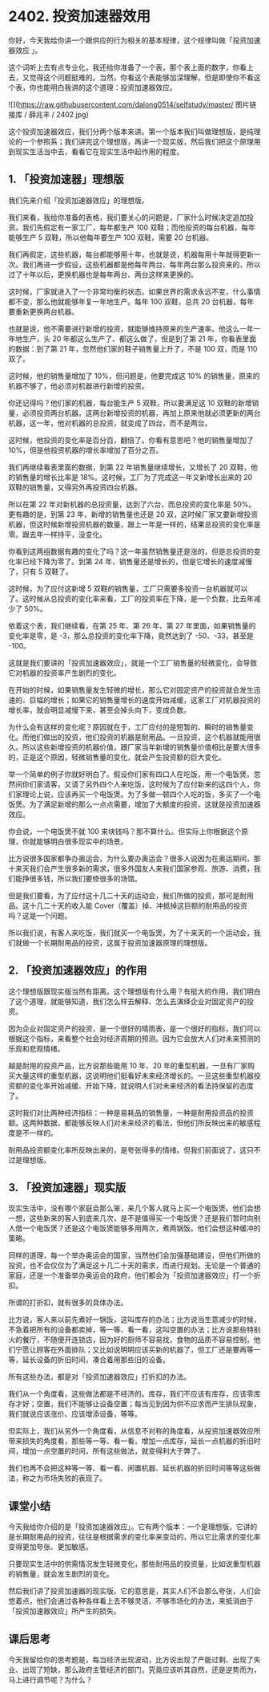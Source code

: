 # 2402. 投资加速器效用

你好，今天我给你讲一个跟供应的行为相关的基本规律，这个规律叫做「投资加速器效应 」。

这个词听上去有点专业化，我还给你准备了一个表，那个表上面的数字，你看上去，又觉得这个问题挺难的。当然，你看这个表能够加深理解，但是即使你不看这个表，你也能明白我讲的这个道理：投资加速器效应。

![](https://raw.githubusercontent.com/dalong0514/selfstudy/master/ 图片链接库 / 薛兆丰 / 2402.jpg)

这个投资加速器效应，我们分两个版本来讲。第一个版本我们叫做理想版，是纯理论的一个参照系；我们讲完这个理想版，再讲一个现实版，然后我们把这个原理用到现实生活当中去，看看它在现实生活中起作用的程度。

## 1. 「投资加速器」理想版

我们先来介绍「投资加速器效应」的理想版。

我们来看，我给你准备的表格，我们要关心的问题是，厂家什么时候决定追加投资。我们先假定有一家工厂，每年都生产 100 双鞋；而他投资的每台机器，每年能够生产 5 双鞋，所以他每年要生产 100 双鞋，需要 20 台机器。

我们再假定，这些机器，每台都能够用十年，也就是说，机器每用十年就得更新一次。我们再进一步假设，这些机器都是他每年两台、每年两台那么投资来的，所以过了十年以后，更换机器也是每年两台、两台这样来更换的。

这时候，厂家就进入了一个非常均衡的状态。如果世界的需求永远不变，什么事情都不变，那么他就能够年复一年地生产。每年 100 双鞋，总共 20 台机器，每年要重新更换两台机器。

也就是说，他不需要进行新增的投资，就能够维持原来的生产速率。他这么一年一年地生产，头 20 年都这么生产了、都这么做了，但是到了第 21 年，你看表里面的数据：到了第 21 年，忽然他们家的鞋子销售量上升了，不是 100 双，而是 110 双了。

这时候，他的销售量增加了 10%，但问题是，他要完成这 10% 的销售量，原来的机器不够了，他必须对机器进行新增的投资。

你还记得吗？他们家的机器，每台能生产 5 双鞋，所以要满足这 10 双鞋的新增销量，必须投资两台机器。这两台新增投资的机器，再加上原来他就必须更新的两台机器，这一年，他对机器的总投资，就变成了四台，而不是两台。

这时候，他投资的变化率是百分百，翻倍了。你看有意思吧？他的销售量增加了 10%，但是他投资机器的增长率增加了百分之百。

我们再继续看表里面的数据，到第 22 年销售量继续增长，又增长了 20 双鞋，他的销售量的增长比率是 18%。这时候，工厂为了完成这一年又新增长出来的 20 双鞋的销售量，又得另外再投资四台机器。

所以在第 22 年对新机器的总投资量，达到了六台，而总投资的变化率是 50%。更有趣的是，到第 23 年，新增的销售量也还是 20 双，这时候厂家又要新增投资机器，但这时候新增投资机器的数量，跟上一年是一样的，结果总投资的变化率是零。跟去年一样持平，没变化。

你看到这两组数据有趣的变化了吗？这一年虽然销售量还是涨的，但是总投资的变化率已经下降为零了。到第 24 年，销售量还是增长的，但是它增长的速度减慢了，只有 5 双鞋了。

这时候，为了应付这新增 5 双鞋的销售量，工厂只需要多投资一台机器就可以了。这时候从总投资的变化率来看，工厂的投资率在下降，是一个负数，比去年减少了 50%。

依着这个表，我们继续看，在第 25 年、第 26 年、第 27 年里面，如果销售量的变化率是零，是 -3，那么总投资的变化率下降，竟然达到了 -50、-33，甚至是 -100。

这就是我们要讲的「投资加速器效应」，就是一个工厂销售量的轻微变化，会导致它对机器的投资率产生剧烈的变化。

在开始的时候，如果销售量发生轻微的增长，那么它对固定资产的投资就会发生迅速的、巨幅的增长；如果它的销售量增长的速度开始减缓，这家工厂对机器投资的增长率，就会明显减慢下来，甚至会掉头向下，变成负数。

为什么会有这样的变化呢？原因就在于，工厂应付的是短暂的、瞬时的销售量变化。而他们做出的投资，他们投资的机器是耐用品。一旦投资，这个机器就能用很久。所以这些新增投资的机器价值，跟厂家当年新增的销售量价值相比是要大很多的，正是这个原因，轻微销售量的变化，就会产生投资额的巨大变化。

举一个简单的例子你就好明白了。假设你们家有四口人在吃饭，用一个电饭煲。忽然间你们家请客，又请了另外四个人来吃饭，这时候为了应付新来的这四个人，你们家理论上说，应该再买一个电饭煲。为了多做一顿四个人吃的饭，多买了一个电饭煲。为了满足新增的那么一点点需要，增加了大额度的投资，这就是投资加速器效应。

你会说，一个电饭煲不就 100 来块钱吗？那不算什么。但实际上你根据这个原理，你就能够明白很多现实中的场景。

比方说很多国家都争办奥运会，为什么要办奥运会？很多人说因为在奥运期间，那十来天我们会产生很多新的需求，很多外国友人来我们国家参观、旅游、消费，我们能挣很多钱，所以我们要修很多的场馆。

但是我们要看，为了应付这十几二十天的运动会，我们所做的投资，那可是耐用品。这十几二十天的收入能 Cover（覆盖）掉、冲抵掉这巨额的耐用品的投资吗？这是一个问题。

所以我们说，有客人来吃饭，我们就买一个电饭煲，为了十来天的一个运动会，我们就做一个长期耐用品的投资，这属于投资加速器原理的理想版。

## 2. 「投资加速器效应」的作用

这个理想版跟现实版当然有距离。这个理想版有什么用？有挺大的作用，我们明白了这个道理，就能够知道，我们怎么样去解释、怎么去演绎企业对固定资产的投资。

因为企业对固定资产的投资，是一个很好的晴雨表，是一个很好的指标，我们可以根据这个指标，来看整个社会对经济周期的预测。因为它会放大人们对未来预测的乐观和悲观情绪。

越是耐用的投资产品，比方说那些能用 10 年、20 年的重型机器，一旦有厂家购买大量这样的重型机器，这说明他们挺看好未来经济增长的。一旦这些重型机器投资额的变化率开始减缓、开始下降，就说明人们对未来经济的看法持保留的态度了。

这时我们对比两种经济指标：一种是易耗品的销售量，一种是耐用投资品的投资额。这两种数据，都能够反映人们对未来经济的看法，但他们所反映出来的敏感程度是不一样的。

耐用品投资额变化率所反映出来的，是夸张得多的情绪。但我们前面说了，这只不过是理想版。

## 3. 「投资加速器」现实版

现实生活中，没有哪个家庭会那么笨，来几个客人就马上买一个电饭煲。他们会想一想，这些新来的客人到底来几次，是不是值得买一个电饭煲？还是我们暂时向别人借一个电饭煲？还是这个电饭煲能够多用两次，煮两锅饭。他们会想这种缓冲的策略。

同样的道理，每一个举办奥运会的国家，当然他们会加强基础建设，但他们所做的投资，也不会仅仅为了满足这十几二十天的需求，而进行规划。无论是一个普通的家庭，还是一个准备举办奥运会的政府，他们都会为「投资加速器效应」打一个折扣。

所谓的打折扣，就有很多的具体办法。

比方说，客人来以前先煮好一锅饭，这叫库存的办法；比方说当生意减少的时候，不急着把所有的设备都卖掉，等一等、看一看，这叫空置的办法；比方说那些特别火的餐厅，不随便开连锁店，因为好的厨师不容易找，食物的品质不容易控制，他们宁愿让顾客在外面排队；又比如说明明应该买新的机器了，但工厂还是要再等一等，延长设备的折旧时间，凑合着用那些旧的设备。

所有这些办法，都是对「投资加速器效应」打折扣的办法。

我们从一个角度看，这些做法都是不经济的。库存，我们不应该有库存，应该零库存才好；空置，我们不能够让设备空置；每当见到因为供不应求而产生排队现象，我们就说应该涨价、应该增添设备，等等。

但实际上，我们从另外一个角度看，从信息不对称的角度看，从投资加速器效应所带来损失的角度看，那些等一等、看一看，增加一点库存，延长一点机器的折旧时间，增加一点空置的时间，所有这些做法，就变得利大于弊了。

我们也再不会把这种等一等、看一看、闲置机器、延长机器的折旧时间等等这些做法，称之为市场失败的表现了。

## 课堂小结

今天我给你介绍的是「投资加速器效应」。它有两个版本：一个是理想版，它讲的是长期耐用品的投资，往往是根据需求的变化率来变动的，所以它比需求的变化率变得更加夸张、更加敏感。

只要现实生活中的供需情况发生轻微变化，那些耐用品的投资量，比如说重型机器的销售量，就会发生剧烈的变化。

然后我们讲了投资加速器的现实版。它的意思是，其实人们不会那么夸张，人们会悠着点，他们会通过各种各样看上去不够灵活、不够市场化的办法，来抵消由于「投资加速器效应」所产生的损失。

## 课后思考

今天我留给你的思考题是，每当经济出现波动，比方说出现了产能过剩、出现了失业、出现了短缺，那么政府主管经济的部门，究竟应该听其自然，还是逆势而为，马上进行调节呢？为什么？

